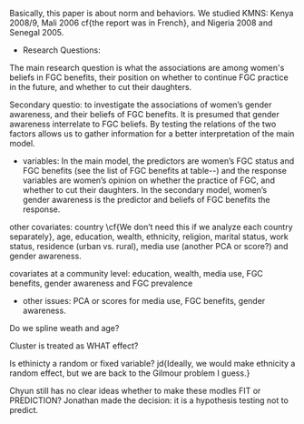 
Basically, this paper is about norm and behaviors.
We studied KMNS: Kenya 2008/9, Mali 2006 cf{the report was in French}, and Nigeria 2008 and Senegal 2005.

+ Research Questions:

The main research question is what the associations are among women's beliefs in FGC benefits, their position on whether to continue FGC practice in the future, and whether to cut their daughters.  

Secondary questio:  to investigate the associations of women’s gender awareness, and their beliefs of FGC benefits.  It is presumed that gender awareness interrelate to FGC beliefs.  By testing the relations of the two factors allows us to gather information for a better interpretation of the main model.

+ variables:
In the main model, the predictors are women’s FGC status and FGC benefits  (see the list of FGC benefits at table--) and the response variables are women’s opinion on whether the practice of FGC, and whether to cut their daughters.  In the secondary model, women’s gender awareness is the predictor and beliefs of FGC benefits the response.

other covariates:  country \cf{We don’t need this if we analyze each country separately}, age, education, wealth, ethnicity, religion, marital status, work status, residence (urban vs. rural), media use (another PCA or score?) and gender awareness.

covariates at a community level:  education, wealth, media use, FGC benefits, gender awareness and FGC prevalence

+ other issues:
PCA or scores for media use, FGC benefits, gender awareness.

Do we spline weath and age?

Cluster is treated as WHAT effect?

Is ethinicty a random or fixed variable? jd{Ideally, we would make ethnicity a random effect, but we are back to the Gilmour problem I guess.}

Chyun still has no clear ideas whether to make these modles FIT or PREDICTION?  Jonathan made the decision:  it is a hypothesis testing not to predict.


